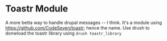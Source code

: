 Toastr Module
=============
A more betta way to handle drupal messages -- I think. It's a module using https://github.com/CodeSeven/toastr; hence the name.  Use drush to donwload the toastr library using `drush toastr_library`
